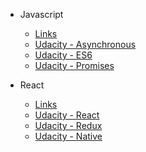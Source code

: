 * Javascript

  * [Links](javascript/index.md)
  * [Udacity - Asynchronous](javascript/index.md)
  * [Udacity - ES6](javascript/index.md)
  * [Udacity - Promises](javascript/index.md)

* React

  * [Links](react/index.md)
  * [Udacity - React](react/index.md)
  * [Udacity - Redux](react/index.md)
  * [Udacity - Native](react/index.md)

